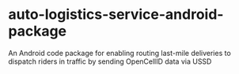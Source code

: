 # auto-logistics-service-android-package
An Android code package for enabling routing last-mile deliveries to dispatch riders in traffic by sending OpenCellID data via USSD
